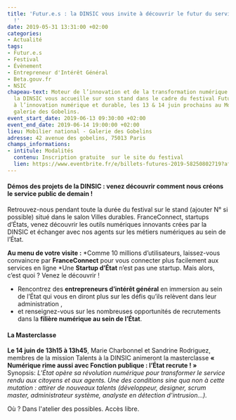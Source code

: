 ```yaml
---
title: 'Futur.e.s : la DINSIC vous invite à découvrir le futur du service public numérique
  !'
date: 2019-05-31 13:31:00 +02:00
categories:
- Actualité
tags:
- Futur.e.s
- Festival
- Évènement
- Entrepreneur d'Intérêt Général
- Beta.gouv.fr
- NSIC
chapeau-text: Moteur de l’innovation et de la transformation numérique de l’État,
  la DINSIC vous accueille sur son stand dans le cadre du festival Futur.e.s, dédié
  à l’innovation numérique et durable, les 13 & 14 juin prochains au Mobilier national,
  galerie des Gobelins.
event_start_date: 2019-06-13 09:30:00 +02:00
event_end_date: 2019-06-14 19:00:00 +02:00
lieu: Mobilier national - Galerie des Gobelins
adresse: 42 avenue des gobelins, 75013 Paris
champs_informations:
- intitule: Modalités
  contenu: Inscription gratuite  sur le site du festival
  lien: https://www.eventbrite.fr/e/billets-futures-2019-58250802719?aff=ebdssbdestsearch
---
```


#### Démos des projets de la DINSIC : venez découvrir comment nous créons le service public de demain !
Retrouvez-nous pendant toute la durée du festival sur le stand (ajouter N° si possible) situé dans le salon Villes durables. FranceConnect, startups d’États, venez découvrir les outils numériques innovants crées par la DINSIC et échanger avec nos agents sur les métiers numériques au sein de l’État.  

**Au menu de votre visite :** 
*Comme 10 millions d’utilisateurs, laissez-vous convaincre par **FranceConnect** pour vous connecter plus facilement aux services en ligne
*Une **Startup d’État** n’est pas une startup. Mais alors, c’est quoi ? Venez le découvrir !
* Rencontrez des **entrepreneurs d’intérêt général** en immersion au sein de l’État qui vous en diront plus sur les défis qu’ils relèvent dans leur administration ,
* et renseignez-vous sur les nombreuses opportunités de recrutements dans la **filière numérique au sein de l’État**. 

#### La Masterclasse
**Le 14 juin de 13h15 à 13h45**, Marie Charbonnel et Sandrine Rodriguez, membres de la mission Talents à la DINSIC animeront la masterclasse **« Numérique rime aussi avec Fonction publique : l’État recrute ! »** <br> Synopsis: *L’État opère sa révolution numérique pour transformer le service rendu aux citoyens et aux agents. Une des conditions sine qua non à cette mutation : attirer de nouveaux talents (développeur, designer, scrum master, administrateur système, analyste en détection d’intrusion…).*

Où ? Dans l'atelier des possibles. 
Accès libre. 
